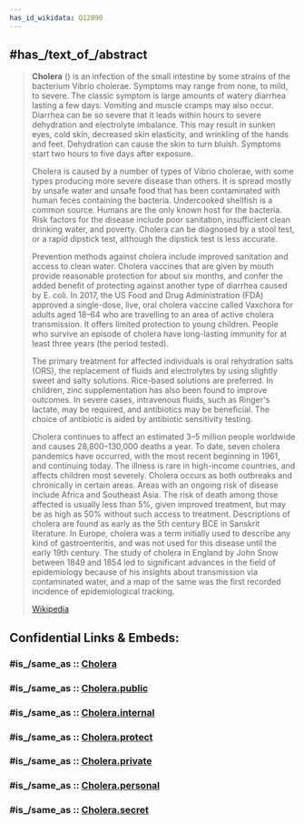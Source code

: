 ```yaml
---
has_id_wikidata: Q12090
---
```


## #has_/text_of_/abstract 

> **Cholera** () is an infection of the small intestine by some strains of the bacterium Vibrio cholerae. Symptoms may range from none, to mild, to severe. The classic symptom is large amounts of watery diarrhea lasting a few days. Vomiting and muscle cramps may also occur. Diarrhea can be so severe that it leads within hours to severe dehydration and electrolyte imbalance. This may result in sunken eyes, cold skin, decreased skin elasticity, and wrinkling of the hands and feet. Dehydration can cause the skin to turn bluish. Symptoms start two hours to five days after exposure.
>
> Cholera is caused by a number of types of Vibrio cholerae, with some types producing more severe disease than others. It is spread mostly by unsafe water and unsafe food that has been contaminated with human feces containing the bacteria. Undercooked shellfish is a common source. Humans are the only known host for the bacteria. Risk factors for the disease include poor sanitation, insufficient clean drinking water, and poverty. Cholera can be diagnosed by a stool test, or a rapid dipstick test, although the dipstick test is less accurate.
>
> Prevention methods against cholera include improved sanitation and access to clean water. Cholera vaccines that are given by mouth provide reasonable protection for about six months, and confer the added benefit of protecting against another type of diarrhea caused by E. coli. In 2017, the US Food and Drug Administration (FDA) approved a single-dose, live, oral cholera vaccine called Vaxchora for adults aged 18–64 who are travelling to an area of active cholera transmission. It offers limited protection to young children. People who survive an episode of cholera have long-lasting immunity for at least three years (the period tested).
>
> The primary treatment for affected individuals is oral rehydration salts (ORS), the replacement of fluids and electrolytes by using slightly sweet and salty solutions. Rice-based solutions are preferred. In children, zinc supplementation has also been found to improve outcomes. In severe cases, intravenous fluids, such as Ringer's lactate, may be required, and antibiotics may be beneficial. The choice of antibiotic is aided by antibiotic sensitivity testing.
>
> Cholera continues to affect an estimated 3–5 million people worldwide and causes 28,800–130,000 deaths a year. To date, seven cholera pandemics have occurred, with the most recent beginning in 1961, and continuing today. The illness is rare in high-income countries, and affects children most severely. Cholera occurs as both outbreaks and chronically in certain areas. Areas with an ongoing risk of disease include Africa and Southeast Asia. The risk of death among those affected is usually less than 5%, given improved treatment, but may be as high as 50% without such access to treatment. Descriptions of cholera are found as early as the 5th century BCE in Sanskrit literature. In Europe, cholera was a term initially used to describe any kind of gastroenteritis, and was not used for this disease until the early 19th century. The study of cholera in England by John Snow between 1849 and 1854 led to significant advances in the field of epidemiology because of his insights about transmission via contaminated water, and a map of the same was the first recorded incidence of epidemiological tracking.
>
> [Wikipedia](https://en.wikipedia.org/wiki/Cholera)


## Confidential Links & Embeds: 

### #is_/same_as :: [Cholera](/_Standards/bio/Medicine/Disease/Infectious_Disease/Cholera.md) 

### #is_/same_as :: [Cholera.public](/_public/bio/Medicine/Disease/Infectious_Disease/Cholera.public.md) 

### #is_/same_as :: [Cholera.internal](/_internal/bio/Medicine/Disease/Infectious_Disease/Cholera.internal.md) 

### #is_/same_as :: [Cholera.protect](/_protect/bio/Medicine/Disease/Infectious_Disease/Cholera.protect.md) 

### #is_/same_as :: [Cholera.private](/_private/bio/Medicine/Disease/Infectious_Disease/Cholera.private.md) 

### #is_/same_as :: [Cholera.personal](/_personal/bio/Medicine/Disease/Infectious_Disease/Cholera.personal.md) 

### #is_/same_as :: [Cholera.secret](/_secret/bio/Medicine/Disease/Infectious_Disease/Cholera.secret.md)

